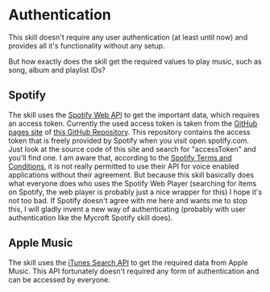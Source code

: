 # Authentication
This skill doesn't require any user authentication (at least until now) and provides all it's functionality without any setup.

But how exactly does the skill get the required values to play music, such as song, album and playlist IDs?

## Spotify
The skill uses the [Spotify Web API](https://developer.spotify.com/documentation/web-api/) to get the important data, which requires an access token. Currently the used access token is taken from the [GitHub pages site](https://github.com/jumelon/public_spotify_access_token) of [this GitHub Repository](https://github.com/jumelon/public_spotify_access_token).
This repository contains the access token that is freely provided by Spotify when you visit open.spotify.com. Just look at the source code of this site and search for "accessToken" and you'll find one.
I am aware that, according to the [Spotify Terms and Conditions](https://developer.spotify.com/terms/), it is not really permitted to use their API for voice enabled applications without their agreement. But because this skill basically does what everyone does who uses the Spotify Web Player (searching for items on Spotify, the web player is probably just a nice wrapper for this) I hope it's not too bad. 
If Spotify doesn't agree with me here and wants me to stop this, I will gladly invent a new way of authenticating (probably with user authentication like the Mycroft Spotify skill does).

## Apple Music
The skill uses the [iTunes Search API](https://affiliate.itunes.apple.com/resources/documentation/itunes-store-web-service-search-api/) to get the required data from Apple Music. This API fortunately doesn't required any form of authentication and can be accessed by everyone.

